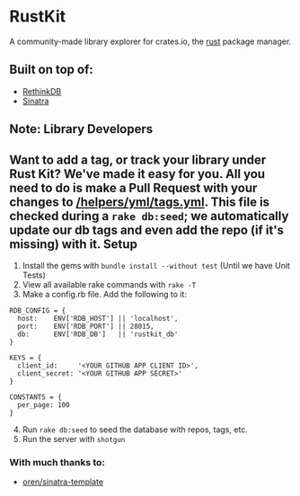 RustKit
=======

A community-made library explorer for crates.io, the [rust](https://github.com/rust-lang/rust) package manager.

## Built on top of:
 - [RethinkDB](http://rethinkdb.com/)
 - [Sinatra](http://www.sinatrarb.com/)

Note: Library Developers
-----
Want to add a tag, or track your library under Rust Kit? We've made it easy for you. All you need to do is make a Pull Request
with your changes to [/helpers/yml/tags.yml](https://github.com/rgawdzik/rustkit/blob/master/helpers/yml/tags.yml).
This file is checked during a ```rake db:seed```; we automatically update our db tags and even add the repo (if it's missing) with it.
Setup
-----
1. Install the gems with ```bundle install --without test``` (Until we have Unit Tests)
2. View all available rake commands with ```rake -T```
3. Make a config.rb file. Add the following to it:
```
RDB_CONFIG = {
  host:    ENV['RDB_HOST'] || 'localhost',
  port:    ENV['RDB_PORT'] || 28015,
  db:      ENV['RDB_DB']   || 'rustkit_db'
}

KEYS = {
  client_id:     '<YOUR GITHUB APP CLIENT ID>',
  client_secret: '<YOUR GITHUB APP SECRET>'
}

CONSTANTS = {
  per_page: 100
}
```
4. Run ```rake db:seed``` to seed the database with repos, tags, etc.
5. Run the server with ```shotgun```

### With much thanks to:

 - [oren/sinatra-template](https://github.com/oren/sinatra-template)
